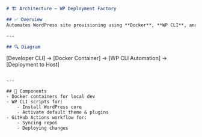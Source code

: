 ```md
# 🏗 Architecture – WP Deployment Factory

## ✅ Overview
Automates WordPress site provisioning using **Docker**, **WP CLI**, and **GitHub Actions**.

---

## 🔍 Diagram
```

\[Developer CLI] → \[Docker Container] → \[WP CLI Automation] → \[Deployment to Host]

```

---

## 🔧 Components
- Docker containers for local dev
- WP CLI scripts for:
    - Install WordPress core
    - Activate default theme & plugins
- GitHub Actions workflow for:
    - Syncing repos
    - Deploying changes
```
